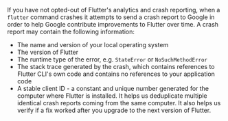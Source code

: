If you have not opted-out of Flutter's analytics and crash reporting, when a `flutter` command crashes it attempts to send a crash report to Google in order to help Google contribute improvements to Flutter over time. A crash report may contain the following information:

* The name and version of your local operating system
* The version of Flutter
* The runtime type of the error, e.g. `StateError` or `NoSuchMethodError`
* The stack trace generated by the crash, which contains references to Flutter CLI's own code and contains no references to your application code
* A stable client ID - a constant and unique number generated for the computer where Flutter is installed. It helps us deduplicate multiple identical crash reports coming from the same computer. It also helps us verify if a fix worked after you upgrade to the next version of Flutter.
